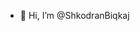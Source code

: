- 👋 Hi, I’m @ShkodranBiqkaj
<!---
ShkodranBiqkaj/ShkodranBiqkaj is a ✨ special ✨ repository because its `README.md` (this file) appears on your GitHub profile.
You can click the Preview link to take a look at your changes.
--->
